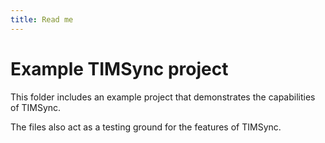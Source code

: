 ```yaml
---
title: Read me
---
```


# Example TIMSync project

This folder includes an example project that demonstrates the capabilities of TIMSync.

The files also act as a testing ground for the features of TIMSync.